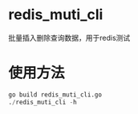 # redis_muti_cli
批量插入删除查询数据，用于redis测试
# 使用方法
```python
go build redis_muti_cli.go
./redis_muti_cli -h
```
